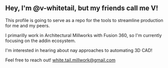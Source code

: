 ## Hey, I'm @v-whitetail, but my friends call me V! ##

This profile is going to serve as a repo for the tools to streamline production for me and my peers.

I primarilly work in Architectural Millworks with Fusion 360, so I'm currently focusing on the addin ecosystem.

I'm interested in hearing about nay approaches to automating 3D CAD!

Feel free to reach out!
white.tail.millwork@gmail.com

